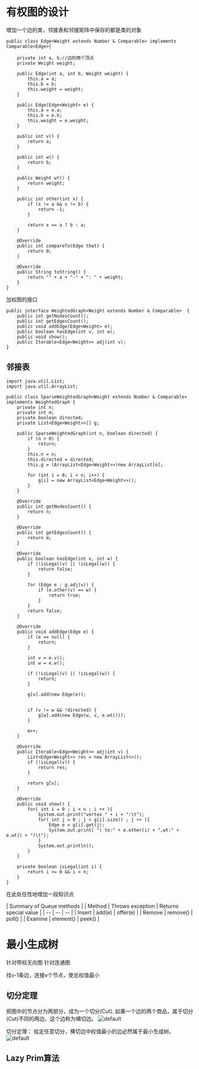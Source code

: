 # 有权图的设计
增加一个边的类，邻接表和邻接矩阵中保存的都是类的对象
```
public class Edge<Weight extends Number & Comparable> implements Comparable<Edge>{
	
	private int a, b;//边的两个顶点
	private Weight weight;

	public Edge(int a, int b, Weight weight) {
		this.a = a;
		this.b = b;
		this.weight = weight;
	}

	public Edge(Edge<Weight> e) {
		this.a = e.a;
		this.b = e.b;
		this.weight = e.weight;
	}

	public int v() {
		return a;
	}

	public int w() {
		return b;
	}

	public Weight wt() {
		return weight;
	} 

	public int other(int x) {
		if (x != a && x != b) {
			return -1;
		}

		return x == a ? b : a;
	}
	
	@Override
	public int compareTo(Edge that) {
		return 0;
	}

	@Override
	public String toString() {
		return "" + a + "-" + ": " + weight;
	}
}
```

加权图的接口
```
public interface WeightedGraph<Weight extends Number & Comparable>  {
	public int getNodesCount();
	public int getEdgesCount();
	public void addEdge(Edge<Weight> e);
	public boolean hasEdge(int v, int w);
	public void show();
	public Iterable<Edge<Weight>> adj(int v);
}
```

## 邻接表
```
import java.util.List;
import java.util.ArrayList;

public class SparseWeightedGraph<Weight extends Number & Comparable> implements WeightedGraph {
	private int n;
	private int m;
	private boolean directed;
	private List<Edge<Weight>>[] g;

	public SparseWeightedGraph(int n, boolean directed) {
		if (n < 0) {
			return;
		}
		this.n = n;
		this.directed = directed;
		this.g = (ArrayList<Edge<Weight>>)new ArrayList[n];

		for (int i = 0; i < n; i++) {
			g[i] = new ArrayList<Edge<Weight>>();
		}
	}

	@Override
	public int getNodesCount() {
		return n;
	}

	@Override
	public int getEdgesCount() {
		return m;
	}

	@Override
	public boolean hasEdge(int v, int w) {
		if (!isLegal(v) || !isLegal(w)) {
			return false;
		}

		for (Edge e : g.adj(v)) {
			if (e.other(v) == w) {
				return true;
			}
		}
		return false;
	}

	@Override
	public void addEdge(Edge e) {
		if (e == null) {
			return;
		}

		int v = e.v();
		int w = e.w();

		if (!isLegal(v) || !isLegal(w)) {
			return;
		}

		g[v].add(new Edge(e));


		if (v != w && !directed) {
			g[w].add(new Edge(w, v, e.wt()));
		}

		m++;
	}

	@Override 
	public Iterable<Edge<Weight>> adj(int v) {
		List<Edge<Weight>> res = new ArrayList<>();
		if (!isLegal(v)) {
			return res;
		}

		return g[v];
	}

	@Override
	public void show() {
	    for( int i = 0 ; i < n ; i ++ ){
	        System.out.print("vertex " + i + ":\t");
	        for( int j = 0 ; j < g[i].size() ; j ++ ){
	            Edge e = g[i].get(j);
	            System.out.print( "( to:" + e.other(i) + ",wt:" + e.wt() + ")\t");
	        }
	        System.out.println();
    	}
	}

	private boolean isLegal(int i) {
		return i >= 0 && i < n;
	}
}
```

在此处任性地增加一段知识点

| Summary of Queue methods |
| Method | Throws exception |	Returns special value |
| -- | -- | -- |
| Insert | add(e) | offer(e) |
| Remove | remove() |	poll() |
| Examine | element() | peek() |

# 最小生成树
针对带权无向图 针对连通图

找v-1条边，连接v个节点，使总权值最小
## 切分定理
把图中的节点分为两部分，成为一个切分(Cut).
如果一个边的两个商品，属于切分(Cut)不同的两边，这个边称为横切边。
![default](https://user-images.githubusercontent.com/16509581/39419644-5f8d00da-4c93-11e8-88e8-846715529b58.png)

切分定理：
给定任意切分，横切边中权值最小的边必然属于最小生成树。
![default](https://user-images.githubusercontent.com/16509581/39419687-91a499b6-4c93-11e8-9337-110e273ee345.png)

## Lazy Prim算法
